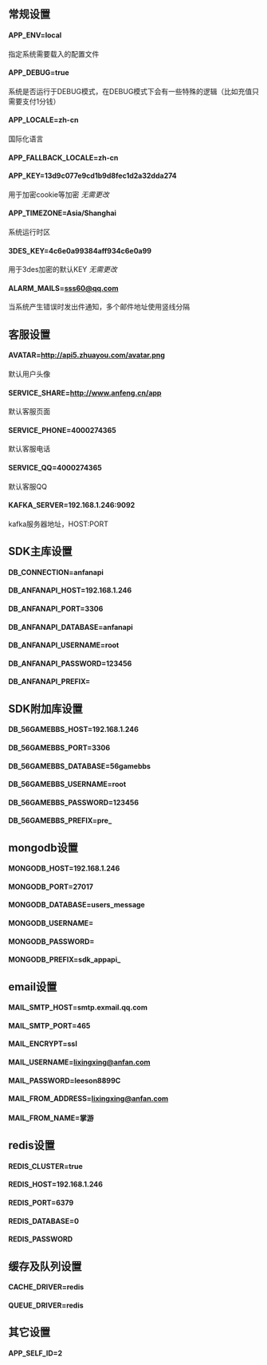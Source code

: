 ## 常规设置
#### APP_ENV=local
指定系统需要载入的配置文件

#### APP_DEBUG=true
系统是否运行于DEBUG模式，在DEBUG模式下会有一些特殊的逻辑（比如充值只需要支付1分钱）

#### APP_LOCALE=zh-cn
国际化语言

#### APP_FALLBACK_LOCALE=zh-cn

#### APP_KEY=13d9c077e9cd1b9d8fec1d2a32dda274
用于加密cookie等加密 *无需更改*

#### APP_TIMEZONE=Asia/Shanghai
系统运行时区

#### 3DES_KEY=4c6e0a99384aff934c6e0a99
用于3des加密的默认KEY *无需更改*

#### ALARM_MAILS=sss60@qq.com
当系统产生错误时发出件通知，多个邮件地址使用竖线分隔

## 客服设置
#### AVATAR=http://api5.zhuayou.com/avatar.png
默认用户头像

#### SERVICE_SHARE=http://www.anfeng.cn/app
默认客服页面

#### SERVICE_PHONE=4000274365
默认客服电话

#### SERVICE_QQ=4000274365
默认客服QQ

#### KAFKA_SERVER=192.168.1.246:9092
kafka服务器地址，HOST:PORT

## SDK主库设置
#### DB_CONNECTION=anfanapi
#### DB_ANFANAPI_HOST=192.168.1.246
#### DB_ANFANAPI_PORT=3306
#### DB_ANFANAPI_DATABASE=anfanapi
#### DB_ANFANAPI_USERNAME=root
#### DB_ANFANAPI_PASSWORD=123456
#### DB_ANFANAPI_PREFIX=

## SDK附加库设置
#### DB_56GAMEBBS_HOST=192.168.1.246
#### DB_56GAMEBBS_PORT=3306
#### DB_56GAMEBBS_DATABASE=56gamebbs
#### DB_56GAMEBBS_USERNAME=root
#### DB_56GAMEBBS_PASSWORD=123456
#### DB_56GAMEBBS_PREFIX=pre_

## mongodb设置
#### MONGODB_HOST=192.168.1.246
#### MONGODB_PORT=27017
#### MONGODB_DATABASE=users_message
#### MONGODB_USERNAME=
#### MONGODB_PASSWORD=
#### MONGODB_PREFIX=sdk_appapi_

## email设置
#### MAIL_SMTP_HOST=smtp.exmail.qq.com
#### MAIL_SMTP_PORT=465
#### MAIL_ENCRYPT=ssl
#### MAIL_USERNAME=lixingxing@anfan.com
#### MAIL_PASSWORD=leeson8899C
#### MAIL_FROM_ADDRESS=lixingxing@anfan.com
#### MAIL_FROM_NAME=掌游

## redis设置
#### REDIS_CLUSTER=true
#### REDIS_HOST=192.168.1.246
#### REDIS_PORT=6379
#### REDIS_DATABASE=0
#### REDIS_PASSWORD

## 缓存及队列设置
#### CACHE_DRIVER=redis
#### QUEUE_DRIVER=redis

## 其它设置
#### APP_SELF_ID=2